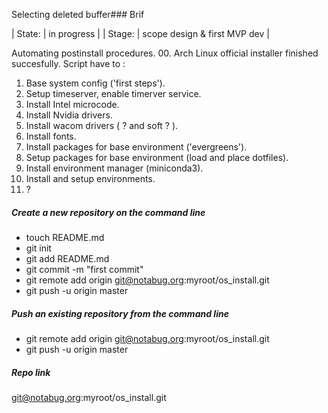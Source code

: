 Selecting deleted buffer### Brif

| State: | in progress |
| Stage: | scope design & first MVP dev |

Automating postinstall procedures.
00. Arch Linux official installer finished succesfully.
Script have to :
01. Base system config ('first steps').
02. Setup timeserver, enable timerver service.
03. Install Intel microcode.
04. Install Nvidia drivers.
05. Install wacom drivers ( ? and soft ? ).
06. Install fonts.
07. Install packages for base environment ('evergreens').
08. Setup packages for base environment (load and place dotfiles).
09. Install environment manager (miniconda3).
10. Install and setup environments.
11. ?




##### Create a new repository on the command line

- touch README.md
- git init
- git add README.md
- git commit -m "first commit"
- git remote add origin git@notabug.org:myroot/os_install.git
- git push -u origin master

##### Push an existing repository from the command line

- git remote add origin git@notabug.org:myroot/os_install.git
- git push -u origin master


##### Repo link

git@notabug.org:myroot/os_install.git
